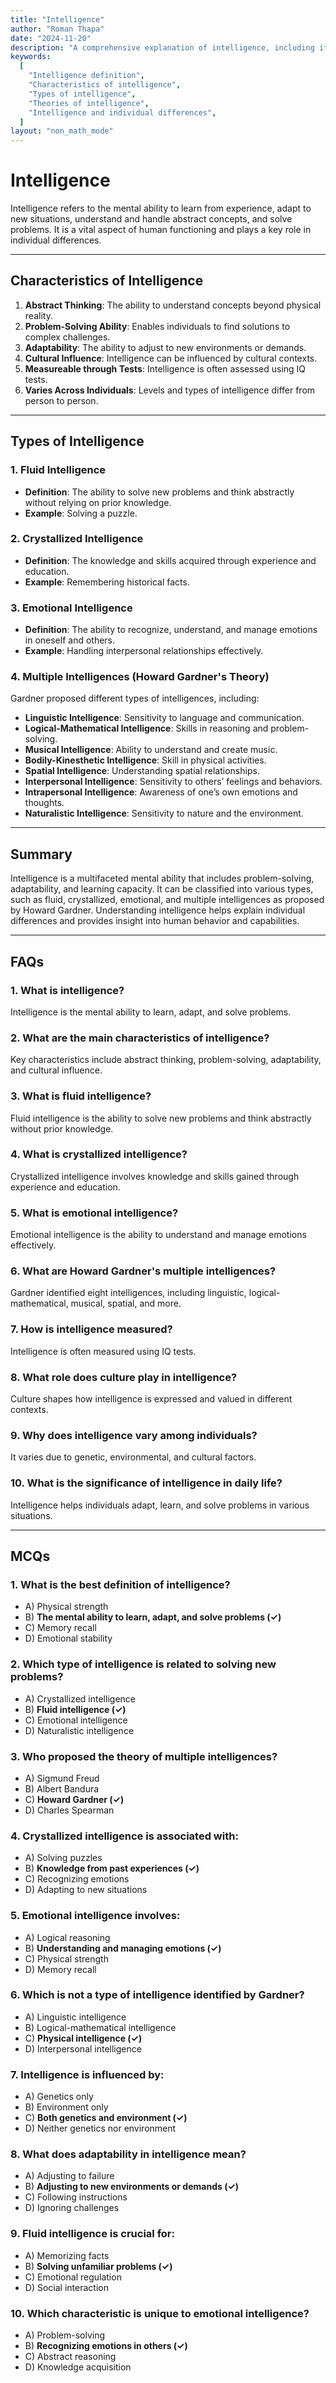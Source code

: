 ```yaml
---
title: "Intelligence" 
author: "Roman Thapa" 
date: "2024-11-20"
description: "A comprehensive explanation of intelligence, including its definition, characteristics, and types." 
keywords:
  [
    "Intelligence definition",
    "Characteristics of intelligence",
    "Types of intelligence",
    "Theories of intelligence",
    "Intelligence and individual differences",
  ]
layout: "non_math_mode"
---
```


# Intelligence

Intelligence refers to the mental ability to learn from experience, adapt to new situations, understand and handle abstract concepts, and solve problems. It is a vital aspect of human functioning and plays a key role in individual differences.

---

## Characteristics of Intelligence

1. **Abstract Thinking**: The ability to understand concepts beyond physical reality.
2. **Problem-Solving Ability**: Enables individuals to find solutions to complex challenges.
3. **Adaptability**: The ability to adjust to new environments or demands.
4. **Cultural Influence**: Intelligence can be influenced by cultural contexts.
5. **Measureable through Tests**: Intelligence is often assessed using IQ tests.
6. **Varies Across Individuals**: Levels and types of intelligence differ from person to person.

---

## Types of Intelligence

### 1. Fluid Intelligence
- **Definition**: The ability to solve new problems and think abstractly without relying on prior knowledge.
- **Example**: Solving a puzzle.

### 2. Crystallized Intelligence
- **Definition**: The knowledge and skills acquired through experience and education.
- **Example**: Remembering historical facts.

### 3. Emotional Intelligence
- **Definition**: The ability to recognize, understand, and manage emotions in oneself and others.
- **Example**: Handling interpersonal relationships effectively.

### 4. Multiple Intelligences (Howard Gardner's Theory)
Gardner proposed different types of intelligences, including:
- **Linguistic Intelligence**: Sensitivity to language and communication.
- **Logical-Mathematical Intelligence**: Skills in reasoning and problem-solving.
- **Musical Intelligence**: Ability to understand and create music.
- **Bodily-Kinesthetic Intelligence**: Skill in physical activities.
- **Spatial Intelligence**: Understanding spatial relationships.
- **Interpersonal Intelligence**: Sensitivity to others’ feelings and behaviors.
- **Intrapersonal Intelligence**: Awareness of one’s own emotions and thoughts.
- **Naturalistic Intelligence**: Sensitivity to nature and the environment.

---

## Summary

Intelligence is a multifaceted mental ability that includes problem-solving, adaptability, and learning capacity. It can be classified into various types, such as fluid, crystallized, emotional, and multiple intelligences as proposed by Howard Gardner. Understanding intelligence helps explain individual differences and provides insight into human behavior and capabilities.

---

## FAQs

### 1. What is intelligence?  
Intelligence is the mental ability to learn, adapt, and solve problems.

### 2. What are the main characteristics of intelligence?  
Key characteristics include abstract thinking, problem-solving, adaptability, and cultural influence.

### 3. What is fluid intelligence?  
Fluid intelligence is the ability to solve new problems and think abstractly without prior knowledge.

### 4. What is crystallized intelligence?  
Crystallized intelligence involves knowledge and skills gained through experience and education.

### 5. What is emotional intelligence?  
Emotional intelligence is the ability to understand and manage emotions effectively.

### 6. What are Howard Gardner's multiple intelligences?  
Gardner identified eight intelligences, including linguistic, logical-mathematical, musical, spatial, and more.

### 7. How is intelligence measured?  
Intelligence is often measured using IQ tests.

### 8. What role does culture play in intelligence?  
Culture shapes how intelligence is expressed and valued in different contexts.

### 9. Why does intelligence vary among individuals?  
It varies due to genetic, environmental, and cultural factors.

### 10. What is the significance of intelligence in daily life?  
Intelligence helps individuals adapt, learn, and solve problems in various situations.

---

## MCQs

### 1. What is the best definition of intelligence?  
- A) Physical strength  
- B) **The mental ability to learn, adapt, and solve problems (✓)**  
- C) Memory recall  
- D) Emotional stability  

### 2. Which type of intelligence is related to solving new problems?  
- A) Crystallized intelligence  
- B) **Fluid intelligence (✓)**  
- C) Emotional intelligence  
- D) Naturalistic intelligence  

### 3. Who proposed the theory of multiple intelligences?  
- A) Sigmund Freud  
- B) Albert Bandura  
- C) **Howard Gardner (✓)**  
- D) Charles Spearman  

### 4. Crystallized intelligence is associated with:  
- A) Solving puzzles  
- B) **Knowledge from past experiences (✓)**  
- C) Recognizing emotions  
- D) Adapting to new situations  

### 5. Emotional intelligence involves:  
- A) Logical reasoning  
- B) **Understanding and managing emotions (✓)**  
- C) Physical strength  
- D) Memory recall  

### 6. Which is not a type of intelligence identified by Gardner?  
- A) Linguistic intelligence  
- B) Logical-mathematical intelligence  
- C) **Physical intelligence (✓)**  
- D) Interpersonal intelligence  

### 7. Intelligence is influenced by:  
- A) Genetics only  
- B) Environment only  
- C) **Both genetics and environment (✓)**  
- D) Neither genetics nor environment  

### 8. What does adaptability in intelligence mean?  
- A) Adjusting to failure  
- B) **Adjusting to new environments or demands (✓)**  
- C) Following instructions  
- D) Ignoring challenges  

### 9. Fluid intelligence is crucial for:  
- A) Memorizing facts  
- B) **Solving unfamiliar problems (✓)**  
- C) Emotional regulation  
- D) Social interaction  

### 10. Which characteristic is unique to emotional intelligence?  
- A) Problem-solving  
- B) **Recognizing emotions in others (✓)**  
- C) Abstract reasoning  
- D) Knowledge acquisition  
